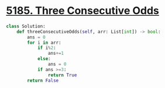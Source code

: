 # [5185. Three Consecutive Odds](https://leetcode-cn.com/problems/three-consecutive-odds/)

```python
class Solution:
    def threeConsecutiveOdds(self, arr: List[int]) -> bool:
        ans = 0
        for i in arr:
            if i%2:
                ans+=1
            else:
                ans = 0
            if ans >=3:
                return True
        return False
```


